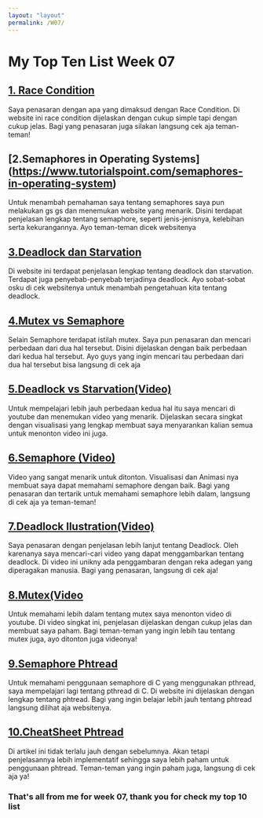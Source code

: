 ```yaml
---
layout: "layout"
permalink: /W07/
---
```

# My Top Ten List Week 07

## [1. Race Condition](https://devopedia.org/race-condition-software)
Saya penasaran dengan apa yang dimaksud dengan Race Condition. Di website ini race condition dijelaskan dengan cukup simple tapi dengan cukup jelas. Bagi yang penasaran juga silakan langsung cek aja teman-teman!

## [2.Semaphores in Operating Systems] (https://www.tutorialspoint.com/semaphores-in-operating-system) 
Untuk menambah pemahaman saya tentang semaphores saya pun melakukan gs gs dan menemukan website yang menarik. Disini terdapat penjelasan lengkap tentang semaphore, seperti jenis-jenisnya, kelebihan serta kekurangannya. Ayo teman-teman dicek websitenya

## [3.Deadlock dan Starvation](https://www.gurupendidikan.co.id/deadlock-dan-starvation/)
Di website ini terdapat penjelasan lengkap tentang deadlock dan starvation. Terdapat juga penyebab-penyebab terjadinya deadlock. Ayo sobat-sobat osku di cek websitenya untuk menambah pengetahuan kita tentang deadlock.

## [4.Mutex vs Semaphore](https://www.tutorialspoint.com/mutex-vs-semaphore)
Selain Semaphore terdapat istilah mutex. Saya pun penasaran dan mencari perbedaan dari dua hal tersebut. Disini dijelaskan dengan baik perbedaan dari kedua hal tersebut. Ayo guys yang ingin mencari tau perbedaan dari dua hal tersebut bisa langsung di cek aja

## [5.Deadlock vs Starvation(Video)](https://youtu.be/N2VECl8F_Pc)
Untuk mempelajari lebih jauh perbedaan kedua hal itu saya mencari di youtube dan menemukan video yang menarik. Dijelaskan secara singkat dengan visualisasi yang lengkap membuat saya menyarankan kalian semua untuk menonton video ini juga.

## [6.Semaphore (Video)](https://youtu.be/PQ5aK5wLCQE)
Video yang sangat menarik untuk ditonton. Visualisasi dan Animasi nya membuat saya dapat memahami semaphore dengan baik. Bagi yang penasaran dan tertarik untuk memahami semaphore lebih dalam, langsung di cek aja ya teman-teman!

## [7.Deadlock Ilustration(Video)](https://youtu.be/u7IgFBOfFkM)
Saya penasaran dengan penjelasan lebih lanjut tentang Deadlock. Oleh karenanya saya mencari-cari video yang dapat menggambarkan tentang deadlock. Di video ini unikny ada penggambaran dengan reka adegan yang diperagakan manusia. Bagi yang penasaran, langsung di cek aja!

## [8.Mutex(Video](https://youtu.be/9lAuS6jsDgE)
Untuk memahami lebih dalam tentang mutex saya menonton video di youtube. Di video singkat ini, penjelasan dijelaskan dengan cukup jelas dan membuat saya paham. Bagi teman-teman yang ingin lebih tau tentang mutex juga, ayo ditonton juga videonya!

## [9.Semaphore Phtread](http://www.csc.villanova.edu/~mdamian/threads/posixthreads.html)
Untuk memahami penggunaan semaphore di C yang menggunakan pthread, saya mempelajari lagi tentang pthread di C. Di website ini dijelaskan dengan lengkap tentang phtread. Bagi yang ingin belajar lebih jauh tentang phtread langsung dilihat aja websitenya.

## [10.CheatSheet Phtread](https://github.com/okeeffed/cheat-sheets/blob/master/COMP3520-OS/Pthread.md)
Di artikel ini tidak terlalu jauh dengan sebelumnya. Akan tetapi penjelasannya lebih implementatif sehingga saya lebih paham untuk penggunaan phtread. Teman-teman yang ingin paham juga, langsung di cek aja ya!

### That's all from me for week 07, thank you for check my top 10 list
